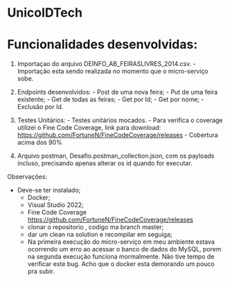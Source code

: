 ﻿# UnicoIDTech
# Funcionalidades desenvolvidas:
  1. Importaçao do arquivo DEINFO_AB_FEIRASLIVRES_2014.csv.
    - Importação esta sendo realizada no momento que o micro-serviço sobe.
  2. Endpoints desenvolvidos:
    - Post de uma nova feira;
    - Put de uma feira existente;
    - Get de todas as feiras;
    - Get por Id;
    - Get por nome;
    - Exclusão por Id.
  3. Testes Unitários:
    - Testes unitários mocados.
    - Para verifica o coverage utilizei o Fine Code Coverage, link para download: https://github.com/FortuneN/FineCodeCoverage/releases
    - Cobertura acima dos 90%
  
  4. Arquivo postman, Desafio.postman_collection.json,  com os payloads incluso, precisando apenas alterar os id quando for executar.
  
  Observações:
  - Deve-se ter instalado;
    - Docker;
    - Visual Studio 2022;
    - Fine Code Coverage https://github.com/FortuneN/FineCodeCoverage/releases
    - clonar o repositorio , codigo ma branch master;
    - dar um clean na solution e recompilar em seguiga;
    - Na primeira execução do micro-serviço em meu ambiente estava ocorrendo um erro ao acessar o banco de dados do MySQL, porem na segunda execução funciona mormalmente. Não tive tempo de verificar este bug. Acho que o docker esta demorando um pouco pra subir.
  
  
